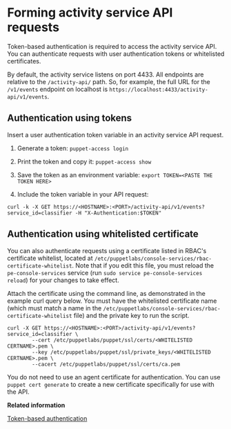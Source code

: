 # Forming activity service API requests

Token-based authentication is required to access the activity service API. You can authenticate requests with user authentication tokens or whitelisted certificates.

By default, the activity service listens on port 4433. All endpoints are relative to the `/activity-api/` path. So, for example, the full URL for the `/v1/events` endpoint on localhost is `https://localhost:4433/activity-api/v1/events`.

## Authentication using tokens

Insert a user authentication token variable in an activity service API request.

1.  Generate a token: `puppet-access login`
2.  Print the token and copy it: `puppet-access show`

3.  Save the token as an environment variable: `export TOKEN=<PASTE THE TOKEN HERE>`
4.  Include the token variable in your API request:

```
curl -k -X GET https://<HOSTNAME>:<PORT>/activity-api/v1/events?service_id=classifier -H "X-Authentication:$TOKEN"
```

## Authentication using whitelisted certificate

You can also authenticate requests using a certificate listed in RBAC's certificate whitelist, located at `/etc/puppetlabs/console-services/rbac-certificate-whitelist`. Note that if you edit this file, you must reload the `pe-console-services` service \(run `sudo service pe-console-services reload`\) for your changes to take effect.

Attach the certificate using the command line, as demonstrated in the example curl query below. You must have the whitelisted certificate name \(which must match a name in the `/etc/puppetlabs/console-services/rbac-certificate-whitelist` file\) and the private key to run the script.

```
curl -X GET https://<HOSTNAME>:<PORT>/activity-api/v1/events?service_id=classifier \
		--cert /etc/puppetlabs/puppet/ssl/certs/<WHITELISTED CERTNAME>.pem \
		--key /etc/puppetlabs/puppet/ssl/private_keys/<WHITELISTED CERTNAME>.pem \
		--cacert /etc/puppetlabs/puppet/ssl/certs/ca.pem
```

You do not need to use an agent certificate for authentication. You can use `puppet cert generate` to create a new certificate specifically for use with the API.

**Related information**  


[Token-based authentication](rbac_token_auth_intro.md#)

